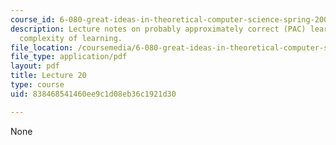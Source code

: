 ```yaml
---
course_id: 6-080-great-ideas-in-theoretical-computer-science-spring-2008
description: Lecture notes on probably approximately correct (PAC) learning and computational
  complexity of learning.
file_location: /coursemedia/6-080-great-ideas-in-theoretical-computer-science-spring-2008/838468541460ee9c1d08eb36c1921d30_lec20.pdf
file_type: application/pdf
layout: pdf
title: Lecture 20
type: course
uid: 838468541460ee9c1d08eb36c1921d30

---
```

None